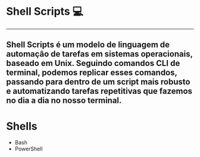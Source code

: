# Shell Scripts 💻
---
Shell Scripts é um modelo de linguagem de automação de tarefas em sistemas operacionais, baseado em Unix. Seguindo comandos CLI de terminal, podemos replicar esses comandos, passando para dentro de um script mais robusto e automatizando tarefas repetitivas que fazemos no dia a dia no nosso terminal. 
---
# Shells
- Bash
- PowerShell
